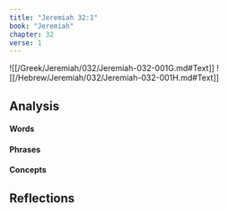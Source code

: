 ```yaml
---
title: "Jeremiah 32:1"
book: "Jeremiah"
chapter: 32
verse: 1
---
```

![[/Greek/Jeremiah/032/Jeremiah-032-001G.md#Text]]
![[/Hebrew/Jeremiah/032/Jeremiah-032-001H.md#Text]]

## Analysis

#### Words

#### Phrases

#### Concepts

## Reflections
